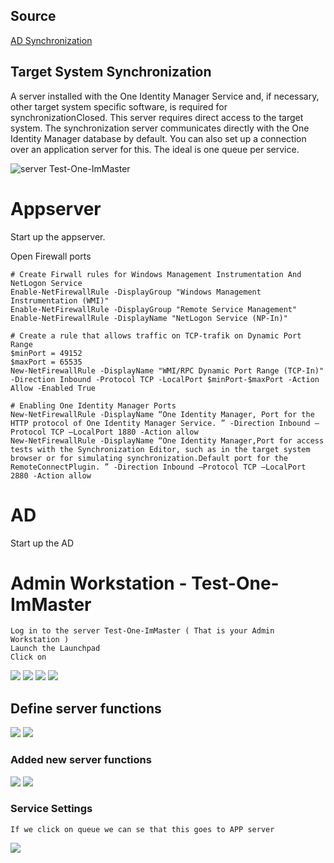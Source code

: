 <!-- AD Synchronization -->
## Source
[AD Synchronization](https://support.oneidentity.com/technical-documents/identity-manager/9.1/target-system-synchronization-reference-guide/5)

## Target System Synchronization
A server installed with the One Identity Manager Service and, if necessary, other target system specific software, is required for synchronizationClosed. This server 
requires direct access to the target system. The synchronization server communicates directly with the One Identity Manager database by default. You can also set up a connection over an application server for this.
The ideal is one queue per service.
 
![server Test-One-ImMaster](https://github.com/fardinbarashi/Howto/blob/main/One%20-%20Identity%20Manager/One%20Identity%20Manager%209.1.2/6.0%20Install%20IM%20Service%20on%20Appserver/IMG/100.png)

# Appserver
Start up the appserver.

Open Firewall ports
```
# Create Firwall rules for Windows Management Instrumentation And  NetLogon Service
Enable-NetFirewallRule -DisplayGroup "Windows Management Instrumentation (WMI)"
Enable-NetFirewallRule -DisplayGroup "Remote Service Management"
Enable-NetFirewallRule -DisplayName "NetLogon Service (NP-In)"

# Create a rule that allows traffic on TCP-trafik on Dynamic Port Range
$minPort = 49152
$maxPort = 65535
New-NetFirewallRule -DisplayName "WMI/RPC Dynamic Port Range (TCP-In)" -Direction Inbound -Protocol TCP -LocalPort $minPort-$maxPort -Action Allow -Enabled True

# Enabling One Identity Manager Ports
New-NetFirewallRule -DisplayName “One Identity Manager, Port for the HTTP protocol of One Identity Manager Service. ” -Direction Inbound –Protocol TCP –LocalPort 1880 -Action allow
New-NetFirewallRule -DisplayName “One Identity Manager,Port for access tests with the Synchronization Editor, such as in the target system browser or for simulating synchronization.Default port for the RemoteConnectPlugin. ” -Direction Inbound –Protocol TCP –LocalPort 2880 -Action allow

```

# AD 
Start up the AD
# Admin Workstation - Test-One-ImMaster

```
Log in to the server Test-One-ImMaster ( That is your Admin Workstation ) 
Launch the Launchpad
Click on 
```
![](https://github.com/fardinbarashi/Howto/blob/main/One%20-%20Identity%20Manager/One%20Identity%20Manager%209.1.2/6.0%20Install%20IM%20Service%20on%20Appserver/IMG/1.png)
![](https://github.com/fardinbarashi/Howto/blob/main/One%20-%20Identity%20Manager/One%20Identity%20Manager%209.1.2/6.0%20Install%20IM%20Service%20on%20Appserver/IMG/2.png)
![](https://github.com/fardinbarashi/Howto/blob/main/One%20-%20Identity%20Manager/One%20Identity%20Manager%209.1.2/6.0%20Install%20IM%20Service%20on%20Appserver/IMG/3.png)
![](https://github.com/fardinbarashi/Howto/blob/main/One%20-%20Identity%20Manager/One%20Identity%20Manager%209.1.2/6.0%20Install%20IM%20Service%20on%20Appserver/IMG/4.png)

## Define server functions
![](https://github.com/fardinbarashi/Howto/blob/main/One%20-%20Identity%20Manager/One%20Identity%20Manager%209.1.2/6.0%20Install%20IM%20Service%20on%20Appserver/IMG/5.png)
![](https://github.com/fardinbarashi/Howto/blob/main/One%20-%20Identity%20Manager/One%20Identity%20Manager%209.1.2/6.0%20Install%20IM%20Service%20on%20Appserver/IMG/6.png)
### Added new server functions
![](https://github.com/fardinbarashi/Howto/blob/main/One%20-%20Identity%20Manager/One%20Identity%20Manager%209.1.2/6.0%20Install%20IM%20Service%20on%20Appserver/IMG/7.png)
![](https://github.com/fardinbarashi/Howto/blob/main/One%20-%20Identity%20Manager/One%20Identity%20Manager%209.1.2/6.0%20Install%20IM%20Service%20on%20Appserver/IMG/8.png)


### Service Settings
```
If we click on queue we can se that this goes to APP server
```
![](https://github.com/fardinbarashi/Howto/blob/main/One%20-%20Identity%20Manager/One%20Identity%20Manager%209.1.2/6.0%20Install%20IM%20Service%20on%20Appserver/IMG/9.png)



